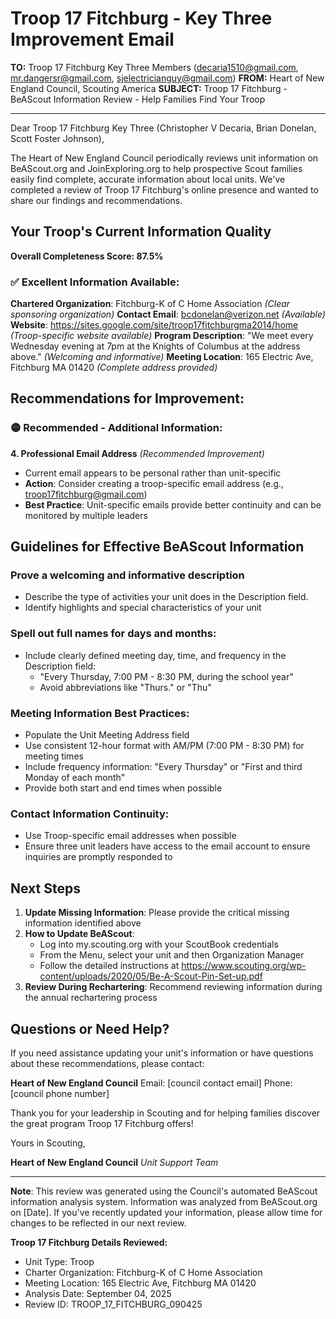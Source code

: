 # Troop 17 Fitchburg - Key Three Improvement Email

**TO:** Troop 17 Fitchburg Key Three Members (decaria1510@gmail.com, mr.dangersr@gmail.com, sjelectricianguy@gmail.com)
**FROM:** Heart of New England Council, Scouting America
**SUBJECT:** Troop 17 Fitchburg - BeAScout Information Review - Help Families Find Your Troop

---

Dear Troop 17 Fitchburg Key Three (Christopher V Decaria, Brian Donelan, Scott Foster Johnson),

The Heart of New England Council periodically reviews unit information on BeAScout.org and JoinExploring.org to help prospective Scout families easily find complete, accurate information about local units. We've completed a review of Troop 17 Fitchburg's online presence and wanted to share our findings and recommendations.

## Your Troop's Current Information Quality

**Overall Completeness Score: 87.5%**

### ✅ **Excellent Information Available:**
**Chartered Organization**: Fitchburg-K of C Home Association *(Clear sponsoring organization)*
**Contact Email**: bcdonelan@verizon.net *(Available)*
**Website**: https://sites.google.com/site/troop17fitchburgma2014/home *(Troop-specific website available)*
**Program Description**: "We meet every Wednesday evening at 7pm at the Knights of Columbus at the address above." *(Welcoming and informative)*
**Meeting Location**: 165 Electric Ave, Fitchburg MA 01420 *(Complete address provided)*

## Recommendations for Improvement:

### 🟡 **Recommended - Additional Information:**

**4. Professional Email Address** *(Recommended Improvement)*
- Current email appears to be personal rather than unit-specific
- **Action**: Consider creating a troop-specific email address (e.g., troop17fitchburg@gmail.com)
- **Best Practice**: Unit-specific emails provide better continuity and can be monitored by multiple leaders

## Guidelines for Effective BeAScout Information

### **Prove a welcoming and informative description**
- Describe the type of activities your unit does in the Description field.
- Identify highlights and special characteristics of your unit

### **Spell out full names for days and months:**
- Include clearly defined meeting day, time, and frequency in the Description field:
  - "Every Thursday, 7:00 PM - 8:30 PM, during the school year"
  - Avoid abbreviations like "Thurs." or "Thu"

### **Meeting Information Best Practices:**
- Populate the Unit Meeting Address field
- Use consistent 12-hour format with AM/PM (7:00 PM - 8:30 PM) for meeting times
- Include frequency information: "Every Thursday" or "First and third Monday of each month"
- Provide both start and end times when possible

### **Contact Information Continuity:**
- Use Troop-specific email addresses when possible
- Ensure three unit leaders have access to the email account to ensure inquiries are promptly responded to

## Next Steps

1. **Update Missing Information**: Please provide the critical missing information identified above
2. **How to Update BeAScout**: 
   - Log into my.scouting.org with your ScoutBook credentials
   - From the Menu, select your unit and then Organization Manager
   - Follow the detailed instructions at
     https://www.scouting.org/wp-content/uploads/2020/05/Be-A-Scout-Pin-Set-up.pdf
3. **Review During Rechartering**: Recommend reviewing information during the annual rechartering process

## Questions or Need Help?

If you need assistance updating your unit's information or have questions about these recommendations, please contact:

**Heart of New England Council**
Email: [council contact email]
Phone: [council phone number]

Thank you for your leadership in Scouting and for helping families discover the great program Troop 17 Fitchburg offers!

Yours in Scouting,

**Heart of New England Council**
*Unit Support Team*

---

**Note**: This review was generated using the Council's automated BeAScout information analysis system. Information was analyzed from BeAScout.org on [Date]. If you've recently updated your information, please allow time for changes to be reflected in our next review.

**Troop 17 Fitchburg Details Reviewed:**
- Unit Type: Troop
- Charter Organization: Fitchburg-K of C Home Association
- Meeting Location: 165 Electric Ave, Fitchburg MA 01420
- Analysis Date: September 04, 2025
- Review ID: TROOP_17_FITCHBURG_090425
